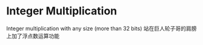 Integer Multiplication
==

Integer multiplication with any size (more than 32 bits)
站在巨人轮子哥的肩膀上加了浮点数运算功能
